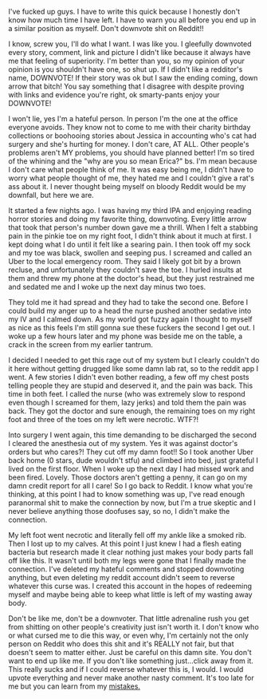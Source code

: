 I've fucked up guys. I have to write this quick because I honestly don't know how much time I have left. I have to warn you all before you end up in a similar position as myself. Don't downvote shit on Reddit!!

I know, screw you, I'll do what I want. I was like you. I gleefully downvoted every story, comment, link and picture I didn't like because it always have me that feeling of superiority. I'm better than you, so my opinion of your opinion is you shouldn't have one, so shut up. If I didn't like a redditor's name, DOWNVOTE! If their story was ok but I saw the ending coming, down arrow that bitch! You say something that I disagree with despite proving with links and evidence you're right, ok smarty-pants enjoy your DOWNVOTE! 

I won't lie, yes I'm a hateful person. In person I'm the one at the office everyone avoids. They know not to come to me with their charity birthday collections or boohooing stories about Jessica in accounting who's cat had surgery and she's hurting for money. I don't care, AT ALL. Other people's problems aren't MY problems, you should have planned better! I'm so tired of the whining and the "why are you so mean Erica?" bs. I'm mean because I don't care what people think of me. It was easy being me, I didn't have to worry what people thought of me, they hated me and I couldn't give a rat's ass about it. I never thought being myself on bloody Reddit would be my downfall, but here we are. 

It started a few nights ago. I was having my third IPA and enjoying reading horror stories and doing my favorite thing, downvoting. Every little arrow that took that person's number down gave me a thrill. When I felt a stabbing pain in the pinkie toe on my right foot, I didn't think about it much at first. I kept doing what I do until it felt like a searing pain. I then took off my sock and my toe was black, swollen and seeping pus. I screamed and called an Uber to the local emergency room. They said I likely got bit by a brown recluse, and unfortunately they couldn't save the toe. I hurled insults at them and threw my phone at the doctor's head, but they just restrained me and sedated me and I woke up the next day minus two toes. 

They told me it had spread and they had to take the second one. Before I could build my anger up to a head the nurse pushed another sedative into my IV and I calmed down. As my world got fuzzy again I thought to myself as nice as this feels I'm still gonna sue these fuckers the second I get out. I woke up a few hours later and my phone was beside me on the table, a crack in the screen from my earlier tantrum. 

I decided I needed to get this rage out of my system but I clearly couldn't do it here without getting drugged like some damn lab rat, so to the reddit app I went. A few stories I didn't even bother reading, a few off my chest posts telling people they are stupid and deserved it, and the pain was back. This time in both feet. I called the nurse (who was extremely slow to respond even though I screamed for them, lazy jerks) and told them the pain was back. They got the doctor and sure enough, the remaining toes on my right foot and three of the toes on my left were necrotic. WTF?!

Into surgery I went again, this time demanding to be discharged the second I cleared the anesthesia out of my system. Yes it was against doctor's orders but who cares?! They cut off my damn foot!! So I took another Uber back home (0 stars, dude wouldn't stfu) and climbed into bed, just grateful I lived on the first floor. When I woke up the next day I had missed work and been fired. Lovely. Those doctors aren't getting a penny, it can go on my damn credit report for all I care! So I go back to Reddit. I know what you're thinking, at this point I had to know something was up, I've read enough paranormal shit to make the connection by now, but I'm a true skeptic and I never believe anything those doofuses say, so no, I didn't make the connection. 

My left foot went necrotic and literally fell off my ankle like a smoked rib. Then I lost up to my calves. At this point I just knew I had a flesh eating bacteria but research made it clear nothing just makes your body parts fall off like this. It wasn't until both my legs were gone that I finally made the connection. I've deleted my hateful comments and stopped downvoting anything, but even deleting my reddit account didn't seem to reverse whatever this curse was. I created this account in the hopes of redeeming myself and maybe being able to keep what little is left of my wasting away body. 

Don't be like me, don't be a downvoter. That little adrenaline rush you get from shitting on other people's creativity just isn't worth it. I don't know who or what cursed me to die this way, or even why, I'm certainly not the only person on Reddit who does this shit and it's REALLY not fair, but that doesn't seem to matter either. Just be careful on this damn site. You don't want to end up like me. If you don't like something just...click away from it. This really sucks and if I could reverse whatever this is, I would. I would upvote everything and never make another nasty comment. It's too late for me but you can learn from my [mistakes. ](https://www.reddit.com/r/Katerinara_Horror?utm_source=share&utm_medium=android_app&utm_name=androidcss&utm_term=1&utm_content=share_button)